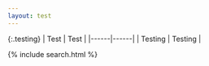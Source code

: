 ```yaml
---
layout: test
---
```


{:.testing}
| Test | Test |
|------|------|
| Testing | Testing |

{% include search.html %}